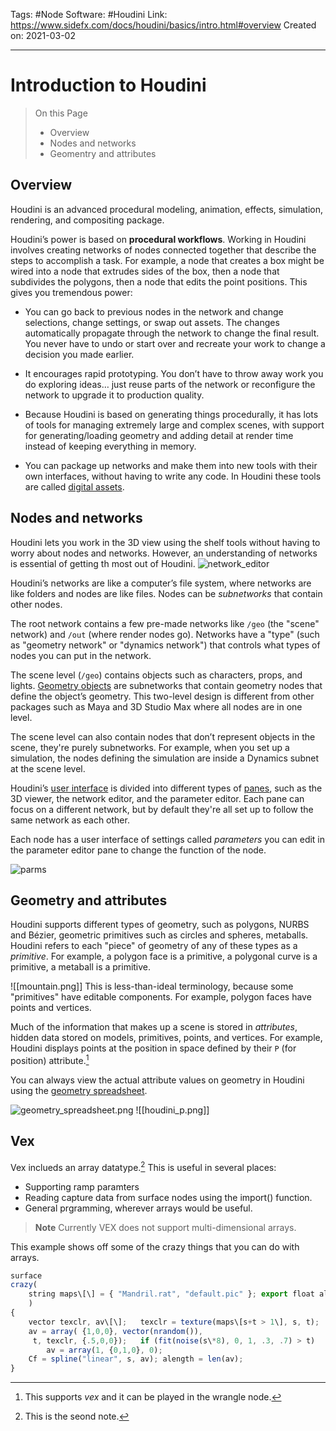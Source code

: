 Tags: #Node
Software: #Houdini 
Link: https://www.sidefx.com/docs/houdini/basics/intro.html#overview
Created on: 2021-03-02
___________________________________
# Introduction to Houdini
> On this Page
>  - Overview
>  - Nodes and networks
>  - Geomentry and attributes

## Overview

Houdini is an advanced procedural modeling, animation, effects, simulation, rendering, and compositing package.

Houdini’s power is based on **procedural workflows**. Working in Houdini involves creating networks of nodes connected together that describe the steps to accomplish a task. For example, a node that creates a box might be wired into a node that extrudes sides of the box, then a node that subdivides the polygons, then a node that edits the point positions. This gives you tremendous power:

-   You can go back to previous nodes in the network and change selections, change settings, or swap out assets. The changes automatically propagate through the network to change the final result. You never have to undo or start over and recreate your work to change a decision you made earlier.
    
-   It encourages rapid prototyping. You don’t have to throw away work you do exploring ideas… just reuse parts of the network or reconfigure the network to upgrade it to production quality.
    
-   Because Houdini is based on generating things procedurally, it has lots of tools for managing extremely large and complex scenes, with support for generating/loading geometry and adding detail at render time instead of keeping everything in memory.
    
-   You can package up networks and make them into new tools with their own interfaces, without having to write any code. In Houdini these tools are called [digital assets](https://www.sidefx.com/docs/houdini/assets/index.html "Digital assets let you create reusable nodes and tools from existing networks.").

## Nodes and networks

Houdini lets you work in the 3D view using the shelf tools without having to worry about nodes and networks. However, an understanding of networks is essential of getting th most out of Houdini.
![network_editor](network_editor.jpg)

Houdini’s networks are like a computer’s file system, where networks are like folders and nodes are like files. Nodes can be _subnetworks_ that contain other nodes.

The root network contains a few pre-made networks like `/geo` (the "scene" network) and `/out` (where render nodes go). Networks have a "type" (such as "geometry network" or "dynamics network") that controls what types of nodes you can put in the network.

The scene level (`/geo`) contains objects such as characters, props, and lights. [Geometry objects](https://www.sidefx.com/docs/houdini/basics/objects.html) are subnetworks that contain geometry nodes that define the object’s geometry. This two-level design is different from other packages such as Maya and 3D Studio Max where all nodes are in one level.

The scene level can also contain nodes that don’t represent objects in the scene, they're purely subnetworks. For example, when you set up a simulation, the nodes defining the simulation are inside a Dynamics subnet at the scene level.

Houdini’s [user interface](https://www.sidefx.com/docs/houdini/basics/ui.html) is divided into different types of [panes](https://www.sidefx.com/docs/houdini/basics/ui.html#panes), such as the 3D viewer, the network editor, and the parameter editor. Each pane can focus on a different network, but by default they're all set up to follow the same network as each other.

Each node has a user interface of settings called _parameters_ you can edit in the parameter editor pane to change the function of the node.

![parms](parms.png)

## Geometry and attributes
Houdini supports different types of geometry, such as polygons, NURBS and Bézier, geometric primitives such as circles and spheres, metaballs. Houdini refers to each "piece" of geometry of any of these types as a _primitive_. For example, a polygon face is a primitive, a polygonal curve is a primitive, a metaball is a primitive.

![[mountain.png]]
This is less-than-ideal terminology, because some "primitives" have editable components. For example, polygon faces have points and vertices.

Much of the information that makes up a scene is stored in _attributes_, hidden data stored on models, primitives, points, and vertices. For example, Houdini displays points at the position in space defined by their `P` (for position) attribute.[^new]

[^new]: This supports *vex* and it can be played in the wrangle node.


You can always view the actual attribute values on geometry in Houdini using the [geometry spreadsheet](https://www.sidefx.com/docs/houdini/ref/panes/geosheet.html).

![geometry_spreadsheet.png](geometry_spreadsheet.png)
![[houdini_p.png]]


## Vex
Vex inclueds an array datatype.[^hello] This is useful in several places:
- Supporting ramp paramters
- Reading capture data from surface nodes using the import() function.
- General prgramming, wherever arrays would be useful.

[^hello]: This is the seond note.

> **Note**
> Currently VEX does not support multi-dimensional arrays.

This example shows off some of the crazy things that you can do with arrays.
```javascript
surface 
crazy(
	string maps\[\] = { "Mandril.rat", "default.pic" }; export float alength = 0; 
	) 
{
 	vector texclr, av\[\];   texclr = texture(maps\[s+t > 1\], s, t);
	av = array( {1,0,0}, vector(nrandom()),
	 t, texclr, {.5,0,0});   if (fit(noise(s\*8), 0, 1, .3, .7) > t) 
		av = array(1, {0,1,0}, 0);
	Cf = spline("linear", s, av); alength = len(av); 
}
```

